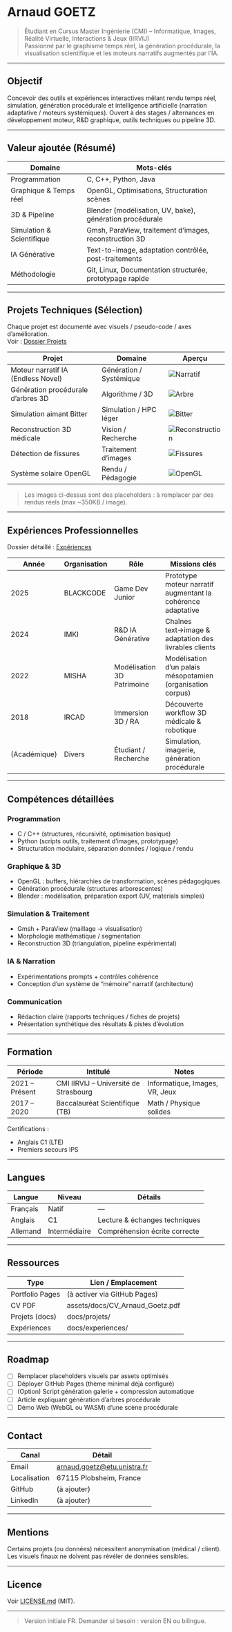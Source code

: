 # Arnaud GOETZ

> Étudiant en Cursus Master Ingénierie (CMI) – Informatique, Images, Réalité Virtuelle, Interactions & Jeux (IIRVIJ)  
> Passionné par le graphisme temps réel, la génération procédurale, la visualisation scientifique et les moteurs narratifs augmentés par l’IA.

---

## Objectif
Concevoir des outils et expériences interactives mêlant rendu temps réel, simulation, génération procédurale et intelligence artificielle (narration adaptative / moteurs systémiques). Ouvert à des stages / alternances en développement moteur, R&D graphique, outils techniques ou pipeline 3D.

---

## Valeur ajoutée (Résumé)

| Domaine | Mots-clés |
|---------|-----------|
| Programmation | C, C++, Python, Java |
| Graphique & Temps réel | OpenGL, Optimisations, Structuration scènes |
| 3D & Pipeline | Blender (modélisation, UV, bake), génération procédurale |
| Simulation & Scientifique | Gmsh, ParaView, traitement d’images, reconstruction 3D |
| IA Générative | Text-to-image, adaptation contrôlée, post-traitements |
| Méthodologie | Git, Linux, Documentation structurée, prototypage rapide |

---

## Projets Techniques (Sélection)

Chaque projet est documenté avec visuels / pseudo-code / axes d’amélioration.  
Voir : [Dossier Projets](docs/projets/)

| Projet | Domaine | Aperçu |
|--------|---------|--------|
| Moteur narratif IA (Endless Novel) | Génération / Systémique | ![Narratif](assets/img/projets/narratif/hero_narratif.png) |
| Génération procédurale d’arbres 3D | Algorithme / 3D | ![Arbre](assets/img/projets/procedural/hero_tree.png) |
| Simulation aimant Bitter | Simulation / HPC léger | ![Bitter](assets/img/projets/simulation/hero_bitter.png) |
| Reconstruction 3D médicale | Vision / Recherche | ![Reconstruction](assets/img/projets/medical/hero_reconstruction.png) |
| Détection de fissures | Traitement d’images | ![Fissures](assets/img/projets/fissures/hero_fissures.png) |
| Système solaire OpenGL | Rendu / Pédagogie | ![OpenGL](assets/img/projets/opengl/hero_solar.png) |

> Les images ci-dessus sont des placeholders : à remplacer par des rendus réels (max ~350KB / image).

---

## Expériences Professionnelles

Dossier détaillé : [Expériences](docs/experiences/)

| Année | Organisation | Rôle | Missions clés |
|-------|--------------|------|---------------|
| 2025 | BLACKCODE | Game Dev Junior | Prototype moteur narratif augmentant la cohérence adaptative |
| 2024 | IMKI | R&D IA Générative | Chaînes text→image & adaptation des livrables clients |
| 2022 | MISHA | Modélisation 3D Patrimoine | Modélisation d’un palais mésopotamien (organisation corpus) |
| 2018 | IRCAD | Immersion 3D / RA | Découverte workflow 3D médicale & robotique |
| (Académique) | Divers | Étudiant / Recherche | Simulation, imagerie, génération procédurale |

---

## Compétences détaillées

### Programmation
- C / C++ (structures, récursivité, optimisation basique)
- Python (scripts outils, traitement d’images, prototypage)
- Structuration modulaire, séparation données / logique / rendu

### Graphique & 3D
- OpenGL : buffers, hiérarchies de transformation, scènes pédagogiques
- Génération procédurale (structures arborescentes)
- Blender : modélisation, préparation export (UV, materials simples)

### Simulation & Traitement
- Gmsh + ParaView (maillage → visualisation)
- Morphologie mathématique / segmentation
- Reconstruction 3D (triangulation, pipeline expérimental)

### IA & Narration
- Expérimentations prompts + contrôles cohérence
- Conception d’un système de “mémoire” narratif (architecture)

### Communication
- Rédaction claire (rapports techniques / fiches de projets)
- Présentation synthétique des résultats & pistes d’évolution

---

## Formation

| Période | Intitulé | Notes |
|---------|----------|-------|
| 2021 – Présent | CMI IIRVIJ – Université de Strasbourg | Informatique, Images, VR, Jeux |
| 2017 – 2020 | Baccalauréat Scientifique (TB) | Math / Physique solides |

Certifications :
- Anglais C1 (LTE)
- Premiers secours IPS

---

## Langues

| Langue | Niveau | Détails |
|--------|-------|---------|
| Français | Natif | — |
| Anglais | C1 | Lecture & échanges techniques |
| Allemand | Intermédiaire | Compréhension écrite correcte |

---

## Ressources

| Type | Lien / Emplacement |
|------|--------------------|
| Portfolio Pages | (à activer via GitHub Pages) |
| CV PDF | assets/docs/CV_Arnaud_Goetz.pdf |
| Projets (docs) | docs/projets/ |
| Expériences | docs/experiences/ |

---

## Roadmap
- [ ] Remplacer placeholders visuels par assets optimisés
- [ ] Déployer GitHub Pages (thème minimal déjà configuré)
- [ ] (Option) Script génération galerie + compression automatique
- [ ] Article expliquant génération d’arbres procédurale
- [ ] Démo Web (WebGL ou WASM) d’une scène procédurale

---

## Contact

| Canal | Détail |
|-------|--------|
| Email | arnaud.goetz@etu.unistra.fr |
| Localisation | 67115 Plobsheim, France |
| GitHub | (à ajouter) |
| LinkedIn | (à ajouter) |

---

## Mentions
Certains projets (ou données) nécessitent anonymisation (médical / client). Les visuels finaux ne doivent pas révéler de données sensibles.

---

## Licence
Voir [LICENSE.md](LICENSE.md) (MIT).

---

> Version initiale FR. Demander si besoin : version EN ou bilingue.